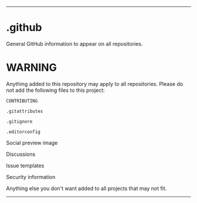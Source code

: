 
***

# .github
General GitHub information to appear on all repositories.

# WARNING

Anything added to this repository may apply to all repositories. Please do not add the following files to this project:

`CONTRIBUTING`

`.gitattributes`

`.gitignore`

`.editorconfig`

Social preview image

Discussions

Issue templates

Security information

Anything else you don't want added to all projects that may not fit.

***
